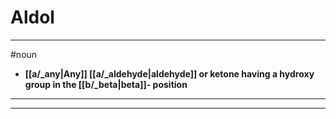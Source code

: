 # Aldol
---
#noun
- **[[a/_any|Any]] [[a/_aldehyde|aldehyde]] or ketone having a hydroxy group in the [[b/_beta|beta]]- position**
---
---
